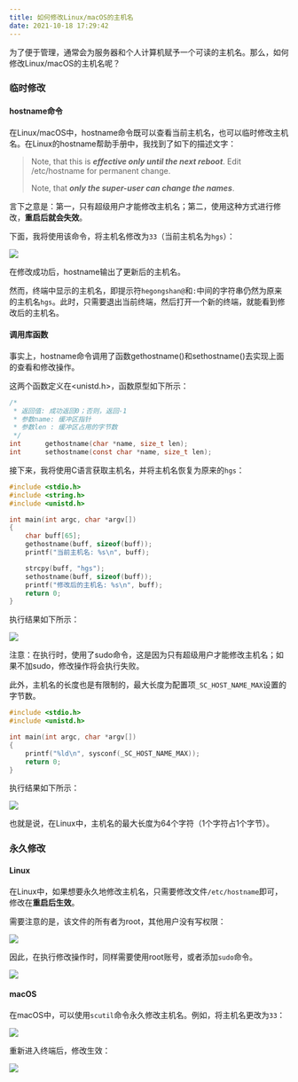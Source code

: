 ```yaml
---
title: 如何修改Linux/macOS的主机名
date: 2021-10-18 17:29:42
---
```


为了便于管理，通常会为服务器和个人计算机赋予一个可读的主机名。那么，如何修改Linux/macOS的主机名呢？

<!--more-->

### 临时修改

#### hostname命令

在Linux/macOS中，hostname命令既可以查看当前主机名，也可以临时修改主机名。在Linux的hostname帮助手册中，我找到了如下的描述文字：

> Note, that this is ***effective  only  until  the  next  reboot***.  Edit /etc/hostname for permanent change.
>
> Note, that ***only the super-user can change the names***.

言下之意是：第一，只有超级用户才能修改主机名；第二，使用这种方式进行修改，**重启后就会失效**。

下面，我将使用该命令，将主机名修改为`33`（当前主机名为`hgs`）：

![](/static/images/hostname-get-and-set.png)

在修改成功后，hostname输出了更新后的主机名。

然而，终端中显示的主机名，即提示符`hegongshan@`和`:`中间的字符串仍然为原来的主机名`hgs`。此时，只需要退出当前终端，然后打开一个新的终端，就能看到修改后的主机名。

#### 调用库函数

事实上，hostname命令调用了函数gethostname()和sethostname()去实现上面的查看和修改操作。

这两个函数定义在<unistd.h>，函数原型如下所示：

```c
/* 
 * 返回值: 成功返回0；否则，返回-1
 * 参数name: 缓冲区指针
 * 参数len : 缓冲区占用的字节数
 */
int      gethostname(char *name, size_t len);
int      sethostname(const char *name, size_t len);
```

接下来，我将使用C语言获取主机名，并将主机名恢复为原来的`hgs`：

```c
#include <stdio.h>
#include <string.h>
#include <unistd.h>

int main(int argc, char *argv[])
{
    char buff[65];
    gethostname(buff, sizeof(buff));
    printf("当前主机名: %s\n", buff);

    strcpy(buff, "hgs");
    sethostname(buff, sizeof(buff));
    printf("修改后的主机名: %s\n", buff);
    return 0;
}
```

执行结果如下所示：

![](/static/images/set-hostname-by-c.png)

注意：在执行时，使用了sudo命令，这是因为只有超级用户才能修改主机名；如果不加sudo，修改操作将会执行失败。

此外，主机名的长度也是有限制的，最大长度为配置项`_SC_HOST_NAME_MAX`设置的字节数。

```c
#include <stdio.h>
#include <unistd.h>

int main(int argc, char *argv[])
{
    printf("%ld\n", sysconf(_SC_HOST_NAME_MAX));
    return 0;
}
```

执行结果如下所示：

![](/static/images/hostname-max-len.png)

也就是说，在Linux中，主机名的最大长度为64个字符（1个字符占1个字节）。

### 永久修改

#### Linux

在Linux中，如果想要永久地修改主机名，只需要修改文件`/etc/hostname`即可，修改在**重启后生效**。

需要注意的是，该文件的所有者为root，其他用户没有写权限：

![](/static/images/hostname-file-mode.png)

因此，在执行修改操作时，同样需要使用root账号，或者添加`sudo`命令。

![](/static/images/set-hostname-by-file.png)

#### macOS

在macOS中，可以使用`scutil`命令永久修改主机名。例如，将主机名更改为`33`：

![](/static/images/modify-hostname-permanently-on-macos.png)

重新进入终端后，修改生效：

![](/static/images/modify-hostname-permanently-on-macos2.png)

